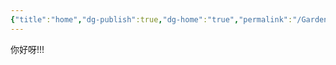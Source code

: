 ```yaml
---
{"title":"home","dg-publish":true,"dg-home":"true","permalink":"/Garden/ipuxin/","tags":["gardenEntry"],"dgPassFrontmatter":true,"noteIcon":""}
---
```



你好呀!!!